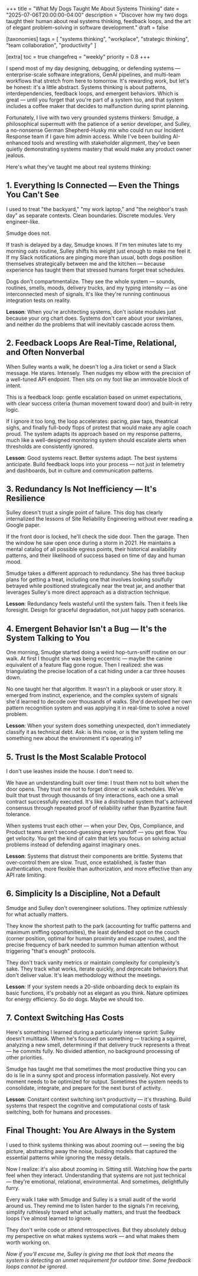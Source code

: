 +++
title = "What My Dogs Taught Me About Systems Thinking"
date = "2025-07-06T20:00:00-04:00"
description = "Discover how my two dogs taught their human about real systems thinking, feedback loops, and the art of elegant problem-solving in software development."
draft = false

[taxonomies]
tags = [ "systems thinking", "workplace", "strategic thinking", "team collaboration", "productivity" ]

[extra]
toc = true
changefreq = "weekly"
priority = 0.8
+++

I spend most of my day designing, debugging, or defending systems — enterprise-scale software integrations, GenAI pipelines, and multi-team workflows that stretch from here to tomorrow. It's rewarding work, but let's be honest: it's a little abstract. Systems thinking is about patterns, interdependencies, feedback loops, and emergent behaviors. Which is great — until you forget that you're part of a system too, and that system includes a coffee maker that decides to malfunction during sprint planning.

<!-- more -->

Fortunately, I live with two very grounded systems thinkers: Smudge, a philosophical supermutt with the patience of a senior developer, and Sulley, a no-nonsense German Shepherd-Husky mix who could run our Incident Response team if I gave him admin access. While I've been building AI-enhanced tools and wrestling with stakeholder alignment, they've been quietly demonstrating systems mastery that would make any product owner jealous.

Here's what they've taught me about real systems thinking:

## 1. Everything Is Connected — Even the Things You Can't See

I used to treat "the backyard," "my work laptop," and "the neighbor's trash day" as separate contexts. Clean boundaries. Discrete modules. Very engineer-like.

Smudge does not.

If trash is delayed by a day, Smudge knows. If I'm ten minutes late to my morning oats routine, Sulley shifts his weight just enough to make me feel it. If my Slack notifications are pinging more than usual, both dogs position themselves strategically between me and the kitchen — because experience has taught them that stressed humans forget treat schedules.

Dogs don't compartmentalize. They see the whole system — sounds, routines, smells, moods, delivery trucks, and my typing intensity — as one interconnected mesh of signals. It's like they're running continuous integration tests on reality.

**Lesson**: When you're architecting systems, don't isolate modules just because your org chart does. Systems don't care about your swimlanes, and neither do the problems that will inevitably cascade across them.

## 2. Feedback Loops Are Real-Time, Relational, and Often Nonverbal

When Sulley wants a walk, he doesn't log a Jira ticket or send a Slack message. He stares. Intensely. Then nudges my elbow with the precision of a well-tuned API endpoint. Then sits on my foot like an immovable block of intent.

This is a feedback loop: gentle escalation based on unmet expectations, with clear success criteria (human movement toward door) and built-in retry logic.

If I ignore it too long, the loop accelerates: pacing, paw taps, theatrical sighs, and finally full-body flops of protest that would make any agile coach proud. The system adapts its approach based on my response patterns, much like a well-designed monitoring system should escalate alerts when thresholds are consistently ignored.

**Lesson**: Good systems react. Better systems adapt. The best systems anticipate. Build feedback loops into your process — not just in telemetry and dashboards, but in culture and communication patterns.

## 3. Redundancy Is Not Inefficiency — It's Resilience

Sulley doesn't trust a single point of failure. This dog has clearly internalized the lessons of Site Reliability Engineering without ever reading a Google paper.

If the front door is locked, he'll check the side door. Then the garage. Then the window he saw open once during a storm in 2021. He maintains a mental catalog of all possible egress points, their historical availability patterns, and their likelihood of success based on time of day and human mood.

Smudge takes a different approach to redundancy. She has three backup plans for getting a treat, including one that involves looking soulfully betrayed while positioned strategically near the treat jar, and another that leverages Sulley's more direct approach as a distraction technique.

**Lesson**: Redundancy feels wasteful until the system fails. Then it feels like foresight. Design for graceful degradation, not just happy path scenarios.

## 4. Emergent Behavior Isn't a Bug — It's the System Talking to You

One morning, Smudge started doing a weird hop-turn-sniff routine on our walk. At first I thought she was being eccentric — maybe the canine equivalent of a feature flag gone rogue. Then I realized: she was triangulating the precise location of a cat hiding under a car three houses down.

No one taught her that algorithm. It wasn't in a playbook or user story. It emerged from instinct, experience, and the complex system of signals she'd learned to decode over thousands of walks. She'd developed her own pattern recognition system and was applying it in real-time to solve a novel problem.

**Lesson**: When your system does something unexpected, don't immediately classify it as technical debt. Ask: is this noise, or is the system telling me something new about the environment it's operating in?

## 5. Trust Is the Most Scalable Protocol

I don't use leashes inside the house. I don't need to.

We have an understanding built over time: I trust them not to bolt when the door opens. They trust me not to forget dinner or walk schedules. We've built that trust through thousands of tiny interactions, each one a small contract successfully executed. It's like a distributed system that's achieved consensus through repeated proof of reliability rather than Byzantine fault tolerance.

When systems trust each other — when your Dev, Ops, Compliance, and Product teams aren't second-guessing every handoff — you get flow. You get velocity. You get the kind of calm that lets you focus on solving actual problems instead of defending against imaginary ones.

**Lesson**: Systems that distrust their components are brittle. Systems that over-control them are slow. Trust, once established, is faster than authentication, more flexible than authorization, and more effective than any API rate limiting.

## 6. Simplicity Is a Discipline, Not a Default

Smudge and Sulley don't overengineer solutions. They optimize ruthlessly for what actually matters.

They know the shortest path to the park (accounting for traffic patterns and maximum sniffing opportunities), the least defended spot on the couch (corner position, optimal for human proximity and escape routes), and the precise frequency of bark needed to summon human attention without triggering "that's enough" protocols.

They don't track vanity metrics or maintain complexity for complexity's sake. They track what works, iterate quickly, and deprecate behaviors that don't deliver value. It's lean methodology without the meetings.

**Lesson**: If your system needs a 20-slide onboarding deck to explain its basic functions, it's probably not as elegant as you think. Nature optimizes for energy efficiency. So do dogs. Maybe we should too.

## 7. Context Switching Has Costs

Here's something I learned during a particularly intense sprint: Sulley doesn't multitask. When he's focused on something — tracking a squirrel, analyzing a new smell, determining if that delivery truck represents a threat — he commits fully. No divided attention, no background processing of other priorities.

Smudge has taught me that sometimes the most productive thing you can do is lie in a sunny spot and process information passively. Not every moment needs to be optimized for output. Sometimes the system needs to consolidate, integrate, and prepare for the next burst of activity.

**Lesson**: Constant context switching isn't productivity — it's thrashing. Build systems that respect the cognitive and computational costs of task switching, both for humans and processes.

## Final Thought: You Are Always in the System

I used to think systems thinking was about zooming out — seeing the big picture, abstracting away the noise, building models that captured the essential patterns while ignoring the messy details.

Now I realize: it's also about zooming in. Sitting still. Watching how the parts feel when they interact. Understanding that systems are not just technical — they're emotional, relational, environmental. And sometimes, delightfully furry.

Every walk I take with Smudge and Sulley is a small audit of the world around us. They remind me to listen harder to the signals I'm receiving, simplify ruthlessly toward what actually matters, and trust the feedback loops I've almost learned to ignore.

They don't write code or attend retrospectives. But they absolutely debug my perspective on what makes systems work — and what makes them worth working on.

*Now if you'll excuse me, Sulley is giving me that look that means the system is detecting an unmet requirement for outdoor time. Some feedback loops cannot be ignored.*
